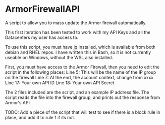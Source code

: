 # ArmorFirewallAPI
A script to allow you to mass update the Armor firewall automatically.

This first iteration has been tested to work with my API Keys and all the Datacenters my user has access to.

To use this script, you must have jq installed, which is available from both debian and RHEL repos. I have written this in Bash, so it is not currently useable on Windows, without the WSL also installed.

First, you must have access to the Armor Firewall, then you need to edit the script in the following places:
Line 5: This will be the name of the IP group on the firewall
Line 7: At the end, the account context, change from xxxx
Line 17: Your own API ID
Line 18: Your own API Secret 

The 2 files included are the script, and an example IP address file.
The script reads the file into the firewall group, and prints out the response from Armor's API

TODO:
Add a piece of the script that will test to see if there is a block rule in place, and add it to rule 1 if its not.
